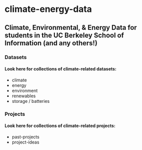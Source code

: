 # **climate-energy-data**

## Climate, Environmental, &amp; Energy Data for students in the UC Berkeley School of Information (and any others!)

### Datasets
#### Look here for collections of climate-related datasets:
 - climate
 - energy
 -  environment
 - renewables
 - storage / batteries

### Projects
#### Look here for collections of climate-related projects:
 - past-projects
 - project-ideas




